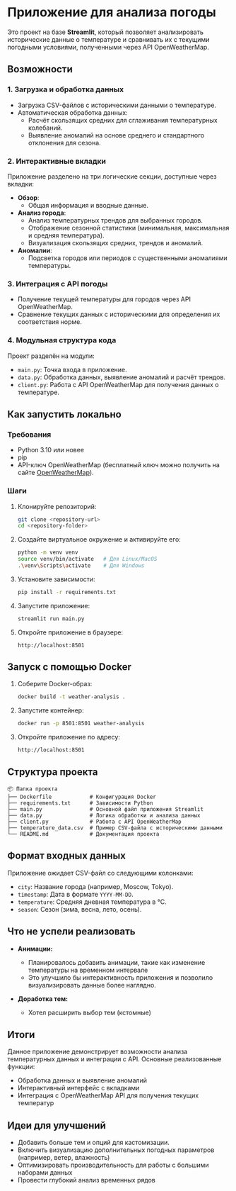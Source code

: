 # Приложение для анализа погоды

Это проект на базе **Streamlit**, который позволяет анализировать исторические данные о температуре и сравнивать их с текущими погодными условиями, полученными через API OpenWeatherMap.
## Возможности

### 1. Загрузка и обработка данных
- Загрузка CSV-файлов с историческими данными о температуре.
- Автоматическая обработка данных:
  - Расчёт скользящих средних для сглаживания температурных колебаний.
  - Выявление аномалий на основе среднего и стандартного отклонения для сезона.

### 2. Интерактивные вкладки
Приложение разделено на три логические секции, доступные через вкладки:
- **Обзор**: 
  - Общая информация и вводные данные.
- **Анализ города**:
  - Анализ температурных трендов для выбранных городов.
  - Отображение сезонной статистики (минимальная, максимальная и средняя температура).
  - Визуализация скользящих средних, трендов и аномалий.
- **Аномалии**:
  - Подсветка городов или периодов с существенными аномалиями температуры.

### 3. Интеграция с API погоды
- Получение текущей температуры для городов через API OpenWeatherMap.
- Сравнение текущих данных с историческими для определения их соответствия норме.

### 4. Модульная структура кода
Проект разделён на модули:
- `main.py`: Точка входа в приложение.
- `data.py`: Обработка данных, выявление аномалий и расчёт трендов.
- `client.py`: Работа с API OpenWeatherMap для получения данных о температуре.

## Как запустить локально

### Требования
- Python 3.10 или новее
- pip
- API-ключ OpenWeatherMap (бесплатный ключ можно получить на сайте [OpenWeatherMap](https://openweathermap.org/)).

### Шаги
1. Клонируйте репозиторий:
   ```bash
   git clone <repository-url>
   cd <repository-folder>
   ```
2. Создайте виртуальное окружение и активируйте его:
   ```bash
   python -m venv venv
   source venv/bin/activate   # Для Linux/MacOS
   .\venv\Scripts\activate    # Для Windows
   ```
3. Установите зависимости:
   ```bash
   pip install -r requirements.txt
   ```
4. Запустите приложение:
   ```bash
   streamlit run main.py
   ```
5. Откройте приложение в браузере:
   ```
   http://localhost:8501
   ```

## Запуск с помощью Docker

1. Соберите Docker-образ:
   ```bash
   docker build -t weather-analysis .
   ```

2. Запустите контейнер:
   ```bash
   docker run -p 8501:8501 weather-analysis
   ```

3. Откройте приложение по адресу:
   ```
   http://localhost:8501
   ```

## Структура проекта

```
📦 Папка проекта
├── Dockerfile            # Конфигурация Docker
├── requirements.txt      # Зависимости Python
├── main.py               # Основной файл приложения Streamlit
├── data.py               # Логика обработки и анализа данных
├── client.py             # Работа с API OpenWeatherMap
├── temperature_data.csv  # Пример CSV-файла с историческими данными
└── README.md             # Документация проекта
```

## Формат входных данных
Приложение ожидает CSV-файл со следующими колонками:
- `city`: Название города (например, Moscow, Tokyo).
- `timestamp`: Дата в формате `YYYY-MM-DD`.
- `temperature`: Средняя дневная температура в °C.
- `season`: Сезон (зима, весна, лето, осень).


## Что не успели реализовать
- **Анимации:**
  - Планировалось добавить анимации, такие как изменение температуры на временном интервале
  - Это улучшило бы интерактивность приложения и позволило визуализировать данные более наглядно.

- **Доработка тем:**
  - Хотел расширить выбор тем (кстомные)

## Итоги
Данное приложение демонстрирует возможности анализа температурных данных и интеграции с API. Основные реализованные функции:
- Обработка данных и выявление аномалий
- Интерактивный интерфейс с вкладками
- Интеграция с OpenWeatherMap API для получения текущих температур


## Идеи для улучшений
- Добавить больше тем и опций для кастомизации.
- Включить визуализацию дополнительных погодных параметров (например, ветер, влажность)
- Оптимизировать производительность для работы с большими наборами данных
- Провести глубокий анализ временных рядов